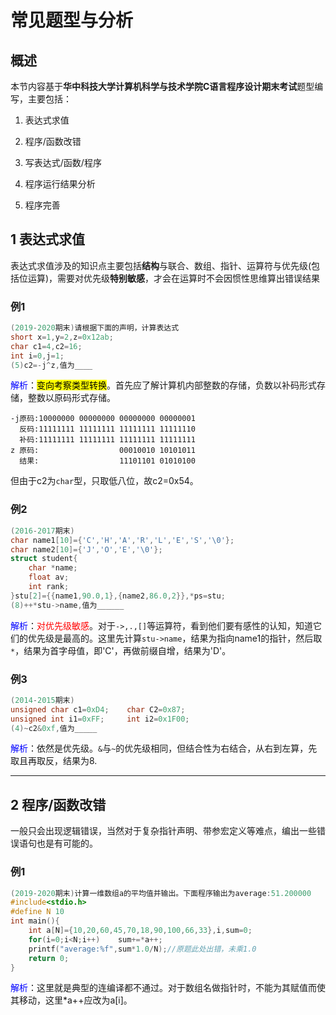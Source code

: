 # 常见题型与分析

## 概述

本节内容基于**华中科技大学计算机科学与技术学院C语言程序设计期末考试**题型编写，主要包括：

1. 表达式求值

2. 程序/函数改错

3. 写表达式/函数/程序

4. 程序运行结果分析

5. 程序完善

## 1 表达式求值

表达式求值涉及的知识点主要包括**结构**与联合、数组、指针、运算符与优先级(包括位运算)，需要对优先级**特别敏感**，才会在运算时不会因惯性思维算出错误结果

### 例1

```c
(2019-2020期末)请根据下面的声明，计算表达式
short x=1,y=2,z=0x12ab;
char c1=4,c2=16;
int i=0,j=1;
(5)c2=-j^z,值为____
```

<font color=blue>解析</font>：<mark>变向考察类型转换</mark>。首先应了解计算机内部整数的存储，负数以补码形式存储，整数以原码形式存储。

```
-j原码:10000000 00000000 00000000 00000001
  反码:11111111 11111111 11111111 11111110
  补码:11111111 11111111 11111111 11111111
z 原码:                  00010010 10101011
  结果:                  11101101 01010100
```

但由于c2为`char`型，只取低八位，故c2=0x54。

### 例2

```c
(2016-2017期末)
char name1[10]={'C','H','A','R','L','E','S','\0'};
char name2[10]={'J','O','E','\0'};
struct student{
    char *name;
    float av;
    int rank;
}stu[2]={{name1,90.0,1},{name2,86.0,2}},*ps=stu;
(8)++*stu->name,值为______
```

<font color=blue>解析</font>：<font color=red>对优先级敏感</font>。对于`->,.,[]`等运算符，看到他们要有感性的认知，知道它们的优先级是最高的。这里先计算`stu->name`，结果为指向name1的指针，然后取`*`，结果为首字母值，即'C'，再做前缀自增，结果为'D'。

### 例3

```c
(2014-2015期末)
unsigned char c1=0xD4;    char C2=0x87;
unsigned int i1=0xFF;     int i2=0x1F00;
(4)~c2&0xf,值为_____
```

<font color=blue>解析</font>：依然是优先级。`&`与`~`的优先级相同，但结合性为右结合，从右到左算，先取且再取反，结果为8.

---

## 2 程序/函数改错

一般只会出现逻辑错误，当然对于复杂指针声明、带参宏定义等难点，编出一些错误语句也是有可能的。

### 例1

```c
(2019-2020期末)计算一维数组a的平均值并输出。下面程序输出为average:51.200000
#include<stdio.h>
#define N 10
int main(){
    int a[N]={10,20,60,45,70,18,90,100,66,33},i,sum=0;
    for(i=0;i<N;i++)    sum+=*a++;
    printf("average:%f",sum*1.0/N);//原题此处出错，未乘1.0
    return 0;
}
```

<font color=blue>解析</font>：这里就是典型的连编译都不通过。对于数组名做指针时，不能为其赋值而使其移动，这里*a++应改为a[i]。




